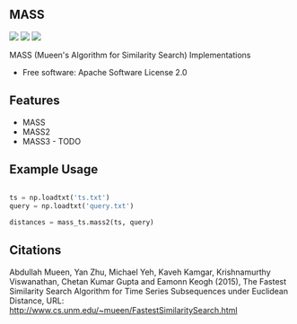 MASS
----

[<img src="https://img.shields.io/pypi/v/mass_ts.svg">](https://pypi.python.org/pypi/mass_ts)
[<img src="https://img.shields.io/travis/tylerwmarrs/mass-ts.svg">](https://travis-ci.org/tylerwmarrs/mass-ts)
[<img src="https://readthedocs.org/projects/mass-ts/badge/?version=latest">](https://mass-ts.readthedocs.io/en/latest/?badge=latest)


MASS (Mueen's Algorithm for Similarity Search) Implementations


* Free software: Apache Software License 2.0


Features
--------

* MASS
* MASS2
* MASS3 - TODO

Example Usage
-------------
```python

ts = np.loadtxt('ts.txt')
query = np.loadtxt('query.txt')

distances = mass_ts.mass2(ts, query)
```

Citations
---------
Abdullah Mueen, Yan Zhu, Michael Yeh, Kaveh Kamgar, Krishnamurthy Viswanathan, Chetan Kumar Gupta and Eamonn Keogh (2015), The Fastest Similarity Search Algorithm for Time Series Subsequences under Euclidean Distance, URL: http://www.cs.unm.edu/~mueen/FastestSimilaritySearch.html
